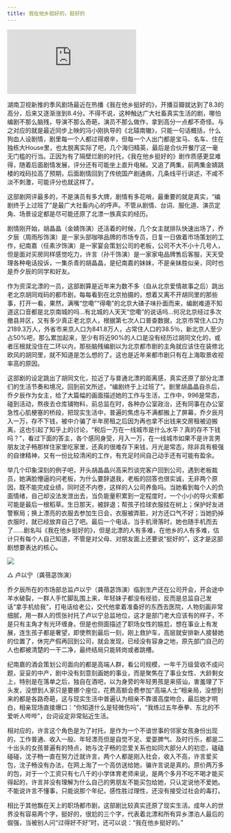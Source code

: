 ```yaml
---
title: 我在他乡挺好的，挺好的
---
```


![](https://eee.me/wp-content/themes/kamoka/timthumb.php?src=https://eee.me/wp-content/uploads/2021/07/2021072818184181.jpg&w=1200&h=600&zc=1)

湖南卫视新推的季风剧场最近在热播《我在他乡挺好的》，开播豆瓣就达到了8.3的高分，后来又逐渐涨到8.4分。不得不说，这种触达广大社畜真实生活的剧，哪怕编剧不那么脑残，导演不那么奇葩，演员不那么做作，拿到高分一点都不奇怪。与之对应的就是最近同步上映的冯小刚执导的《北辕南辙》，只能一句话概括，什么狗血人设剧情，剧里每一个人都过得艰辛，但每一个人出门都是宝马、名车、住在独栋大House里，也太脱离实际了吧，几个海归精英，最后是合伙开餐厅这一毫无门槛的行当。正因为有了隔壁烂剧的衬托，《我在他乡挺好的》剧作质感更显难得，随着后面剧情发展，评分还有可能坐上直升电梯。又追了两集，前两集金婧跳楼的戏码拉高了预期，后面剧情回到了传统国产剧通病，几条线平行讲述，不咸不淡不刺激，可能评分也就这样了。

这部剧网评最多的，不是演员有多大牌，剧情有多花哨，最重要的就是真实，“编剧终于上过班了”是最广大社畜内心的呼声。不管从剧情、台词、服化道、演员定角、场景设定都是尽可能还原了北漂一族真实的经历。

剧情刚开始，胡晶晶（金婧饰演）还活着的时候，几个女主就排队快速出场了，乔夕辰（周雨彤饰演）是一家头部咖啡品牌的市场专员，日复一日做着市场策划的工作，纪南嘉（任素汐饰演）是一家宴会策划公司的老板，公司不大不小十几号人，但是面对买房同样感觉吃力，许言（孙千饰演）是一家家电品牌售后客服，天天受理各种电话投诉，一集杀青的胡晶晶，是纪南嘉的妹妹，不是亲妹胜似亲，同时也是乔夕辰的同学和好友。

作为资深北漂的一员，这部剧算是近年来为数不多（自从北京爱情故事之后）跳出老北京胡同戏码的都市剧，每每看到在北京拍摄的，想着又离不开胡同里的那些事，打开一看，果然，满嘴“您嘞”“得嘞”的北京大碴子味扑面而来，编剧难道不知道这口音都是北京南城的吗...有北城的人天天“您嘞”的说话吗...何况北京经过多次撤县并区，又有多少真正老北京人，根据第七次人口普查数据，北京市常住人口为2189.3万人，外省市来京人口为841.8万人，占常住人口的38.5％，新北京人至少占50%吧，那么累加起来，至少有将近90%的人口是没有经历过胡同文化的，或者压根就没住在二环以内，那些脑残编剧以为北京都市剧的主角就应该住在装修北欧风的胡同里，就不知道是怎么想的了。这也是近年来都市剧只有在上海取景收视率高的原因。

这部剧的设定跳出了胡同文化，拉近了与普通北漂的距离感，真实还原了部分北漂们的生活节奏和境况，回到前文所述，“编剧终于上过班了”。剧里胡晶晶自杀后，乔夕辰作为女主，给了大篇幅的画面描述她的工作与生活，工作中，996是常态，碰到活动，熬夜去仓库铺物料，前总监在时，各种办公室政治，还有同事在办公室急性心肌梗塞的桥段，把现实生活中，普遍的焦虑与不满都搬上了屏幕，乔夕辰月入一万，存不下钱，被中介骗了半年房租之后因为再也拿不出钱来交房租被迫搬离，这也引起了知乎上的讨论，“税后一万在一线城市是什么水平？真的存不下钱吗？”，看过下面的答主，各个感同身受，月入一万，在一线城市如果不是许言男朋友沈子畅那样住家里吃家里，还真的很难存下来钱，月光是常态，除非具有极强的自律精神，又有一份比较清闲的工作，有充足时间自己动手还有可能有盈余。

举几个印象深刻的例子吧，开头胡晶晶兴高采烈谈完客户回到公司，遇到老板裁员，她满脸懵逼的问老板，为什么要辞退我，老板的回答也很实诚，无非两个原因，既不能完成业绩，同时还不内卷，这样的人公司养鱼吗。当她看到每个人的负面情绪，自己却没法发泄出去，当负能量积累到一定程度时，一个小小的导火索都可能是最后一根稻草。生日那天，被辞退；帮孩子捡球衣服挂在树上；保护好友进警察局；换上漂亮的衣服去参加生日会，衣服被弄脏，对方还口气不好；当她扔掉衣服时，就已经放弃自己了吧。最后一个电话，当手机滑落时，她也随手机而去了……剧名叫《我在他乡挺好的》，但是北漂的人有多难，在他乡的人有多难，估计只有每个人自己知道，不管是对父母、对朋友面上还要说“挺好的”，这才是这部剧想要表达的核心。

![](https://eee.me/wp-content/uploads/2021/07/2021072817501518.jpeg)

△ 卢以宁（龚蓓苾饰演）

乔夕辰所在的市场部总监卢以宁（龚蓓苾饰演）临到生产还在公司开会，开会途中羊水破裂，一群人手忙脚乱围上来，年轻妹子都没有经验，反而是总监自己发话“拿手机给我”，打电话给老公，交代他拿着准备好的东西去医院，人物刻画非常细腻，用一群人的慌张衬托了卢以宁总监地位，这才是部门老大应该有的样子，不是只有主角才有光环缠身。但是也侧面描述了职场女性的尴尬，想在事业上有发展，连生孩子都是奢望，即使熬到最后一刻，刚上救护车，高层就安排新人接替她的位置了，休完产假再回到公司，就会发现，已经没有容身之地，原先部门自己的人也都被清楚的一干二净，最终结局只能转岗或者跳槽。

纪南嘉的酒会策划公司面向的都是高端人群，看公司规模，一年千万级营收不成问题，妥妥的中产，剧中没有刻意刻画她的事业，而是聚焦在了事业女性、大龄剩女上，特别是在落单之后，独自在酒吧，以为身旁的年轻男孩是来搭讪，害羞理了下头发，没想到人家只是要挪个座位，花费高额会费参加“高端人士”相亲局，没想到来的都是各路奇葩，这与现实生活中普遍认为相亲不靠谱高度吻合，最后她才明白，相亲现场直接爆口：“你知道什么是轻微伤吗”，“我练过五年泰拳、东北的不爱听人哔哔”，台词设定非常贴近生活。

相对应的，许言这个角色是为了衬托，是作为一个不谙世事的邻家女孩身份出现的，工作普通、收入一般、年轻漂亮但是自觉不足、爱耍脾气、及时行乐，都是二十出头的女孩普遍有的特点，她与沈子畅的恋爱关系也如同大部分人的初恋，磕磕碰碰，沈子畅一直在努力迁就许言，两个人都是刚入社会，收入不高，许言爱买包，沈子畅没有办法，在网上淘了一个高仿送给她，骗许言说是真的。原价两万多的包，对于一个工资只有七八千的小学体育老师来说，是两个多月不吃不喝才能买得起的，许言并没有理解为什么自己的男朋友不能买包给她，只认定说他不爱她。不能说许言不懂事，只能说那个年纪，感性胜过理性，还没有接受过社会的毒打。

相比于其他飘在天上的职场都市剧，这部剧比较真实还原了现实生活。成年人的世界没有容易两个字，挺好的，很尬的三个字，代表着北漂和所有异乡漂泊人最后的倔强，当被别人问“过得好不好”时，还可以说：“我在他乡挺好的。”